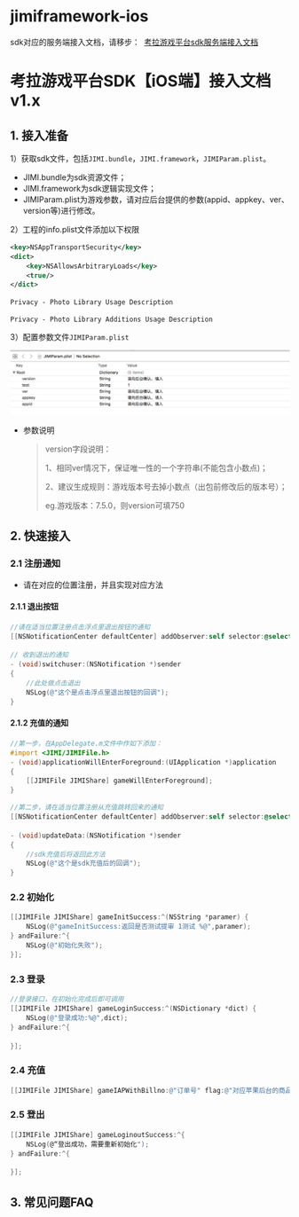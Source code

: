 # jimiframework-ios
sdk对应的服务端接入文档，请移步：  [考拉游戏平台sdk服务端接入文档](./docs/考拉游戏平台sdk服务端接入文档%20v1.0.md)


# 考拉游戏平台SDK【iOS端】接入文档 v1.x



## 1. 接入准备

1）获取sdk文件，包括`JIMI.bundle`，`JIMI.framework`，`JIMIParam.plist`。

*  JIMI.bundle为sdk资源文件；
* JIMI.framework为sdk逻辑实现文件；
*  JIMIParam.plist为游戏参数，请对应后台提供的参数(appid、appkey、ver、version等)进行修改。 

2）工程的info.plist文件添加以下权限

```xml
<key>NSAppTransportSecurity</key>
<dict>
    <key>NSAllowsArbitraryLoads</key>
    <true/>
</dict>
```

`Privacy - Photo Library Usage Description`

`Privacy - Photo Library Additions Usage Description`

3）配置参数文件`JIMIParam.plist`

![plist_tip][plist_tip]

+ 参数说明

  > version字段说明：
  >
  > 1、相同ver情况下，保证唯一性的一个字符串(不能包含小数点)；
  >
  > 2、建议生成规则：游戏版本号去掉小数点（出包前修改后的版本号）；
  >
  > eg.游戏版本：7.5.0，则version可填750


## 2. 快速接入

### 2.1 注册通知

* 请在对应的位置注册，并且实现对应方法

#### 2.1.1 退出按钮

```objective-c
//请在适当位置注册点击浮点里退出按钮的通知
[[NSNotificationCenter defaultCenter] addObserver:self selector:@selector(switchuser:) name:@"JavascriptSwitchUser" object:nil];

// 收到退出的通知
- (void)switchuser:(NSNotification *)sender
{
    //此处做点击退出
    NSLog(@"这个是点击浮点里退出按钮的回调");
}
```

#### 2.1.2 充值的通知

```objective-c
//第一步，在AppDelegate.m文件中作如下添加：
#import <JIMI/JIMIFile.h>
- (void)applicationWillEnterForeground:(UIApplication *)application
{
    [[JIMIFile JIMIShare] gameWillEnterForeground];
}
```

```objective-c
//第二步，请在适当位置注册从充值跳转回来的通知
[[NSNotificationCenter defaultCenter] addObserver:self selector:@selector(updateData:) name:@"kaolaZF" object:nil];

- (void)updateData:(NSNotification *)sender
{
    //sdk充值后将返回此方法
    NSLog(@"这个是sdk充值后的回调");
}
```

### 2.2 初始化

```objective-c
[[JIMIFile JIMIShare] gameInitSuccess:^(NSString *paramer) {
    NSLog(@"gameInitSuccess:返回是否测试提审 1测试 %@",paramer);
} andFailure:^{
	NSLog(@"初始化失败");
}];
```

### 2.3 登录

```objective-c
//登录接口，在初始化完成后即可调用
[[JIMIFile JIMIShare] gameLoginSuccess:^(NSDictionary *dict) {
    NSLog(@"登录成功:%@",dict);
} andFailure:^{

}];
```

### 2.4 充值

```objective-c
[[JIMIFile JIMIShare] gameIAPWithBillno:@"订单号" flag:@"对应苹果后台的商品标示" amount:@"金额（单位元）” serverid:@"服务器id" rolename:@"角色名称" rolelevel:@"角色等级" subject:@"商品名称" extrainfo:@"额外信息"];
```

### 2.5 登出

```objective-c
[[JIMIFile JIMIShare] gameLoginoutSuccess:^{
    NSLog(@“登出成功，需要重新初始化");
} andFailure:^{

}];
```



## 3. 常见问题FAQ









[plist_tip]:./docs/doc_res/plist_tip.png	"配置参数"

